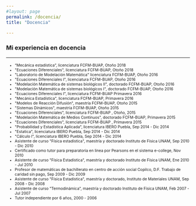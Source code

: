 ```yaml
---
#layout: page
permalink: /docencia/
title: "Docencia"

---
```


### Mi experiencia en docencia
---

<ul>
  <li style="font-size:75%;">“Mecánica estadística”, licenciatura FCFM-BUAP, Otoño 2018</li>
  <li style="font-size:75%;">"Ecuaciones Diferenciales", licenciatura FCFM-BUAP, Otoño 2018 </li>
  <li style="font-size:75%;">"Laboratorio de Modelación Matemática" licenciatura FCFM-BUAP, Otoño 2016</li>
  <li style="font-size:75%;">"Ecuaciones Diferenciales I", licenciatura FCFM-BUAP, Otoño 2016</li>
  <li style="font-size:75%;">"Modelación Matemática de sistemas biológicos II", doctorado FCFM-BUAP, Otoño 2016</li>
  <li style="font-size:75%;">"Modelación Matemática de sistemas biológicos I", doctorado FCFM-BUAP, Otoño 2016</li>
  <li style="font-size:75%;">"Ecuaciones Diferenciales I", licenciatura FCFM-BUAP Primavera 2016</li>
  <li style="font-size:75%;">"Mecánica Estadística", licenciatura FCFM-BUAP, Primavera 2016</li>
  <li style="font-size:75%;">"Modelos de Reacción Difusión", maestría FCFM-BUAP, Otoño 2015</li>
  <li style="font-size:75%;">"Sistemas Dinámicos", maestría FCFM-BUAP, Otoño 2015</li>
  <li style="font-size:75%;">"Ecuaciones Diferenciales", licenciatura FCFM-BUAP , Otoño, 2015</li>
  <li style="font-size:75%;">"Modelación Matemática de Medios Continuos", doctorado FCFM-BUAP, Primavera 2015</li>
  <li style="font-size:75%;">"Ecuaciones Diferenciales", licenciatura FCFM-BUAP , Primavera 2015</li>
  <li style="font-size:75%;">"Probabilidad y Estadística Aplicada", licenciatura IBERO Puebla, Sep 2014 - Dic 2014</li>
  <li style="font-size:75%;">"Estatica", licenciatura IBERO Puebla, Sep 2014 - Dic 2014</li>
  <li style="font-size:75%;">"Cálculo I", licenciatura IBERO Puebla, Sep 2014 - Dic 2014</li>
  <li style="font-size:75%;">Asistente de curso "Física estadística", maestría y doctorado Instituto de Física UNAM, Sep 2010 - Dic 2010</li>
  <li style="font-size:75%;">Certificado como tutor para preparatoria en linea por Pearsons en el sistema e-college, Nov 2010</li>
  <li style="font-size:75%;">Asistente de curso "Física Estadística", maestría y doctorado Instituto de Física UNAM, Ene 2010 - Jul 2010</li>
  <li style="font-size:75%;">Profesor de matemáticas de bachillerato en centro de acción social Copilco, D.F. Trabajo de caridad sin pago, Sep 2009 - Dic 2009</li>
  <li style="font-size:75%;">Asistente de curso "Física Estadística", maestría y doctorado, Instituto de Materiales UNAM, Sep 2008 - Dic 2008</li>
  <li style="font-size:75%;">Asistente de curso "Termodinámica", maestría y doctorado Instituto de Física UNAM, Feb 2007 - Jul 2007</li>
  <li style="font-size:75%;">Tutor independiente por 6 años, 2000 - 2006 </li>
</ul> 
